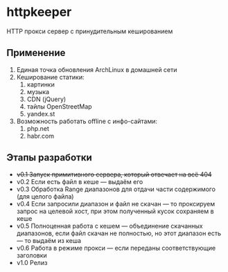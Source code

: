 # httpkeeper

HTTP прокси сервер с принудительным кешированием

## Применение
1. Единая точка обновления ArchLinux в домашней сети
2. Кеширование статики:
	1. картинки
	2. музыка
	3. CDN (jQuery)
	4. тайлы OpenStreetMap
	5. yandex.st
3. Возможность работать offline с инфо-сайтами:
	1. php.net
	2. habr.com

## Этапы разработки
* ~~v0.1 Запуск примитивного сервера, который отвечает на всё 404~~
* v0.2 Если есть файл в кеше — выдаём его
* v0.3 Обработка Range диапазонов для отдачи части содержимого (для целого файла)
* v0.4 Если запросили диапазон и файл не скачан — то проксируем запрос на целевой хост, при этом полученный кусок сохраняем в кеше
* v0.5 Полноценная работа с кешем — объединение скачанных диапазонов, если файл скачан не полностью, но этот диапазон есть — то выдаём из кеша
* v0.6 Работа в режиме прокси — если переданы соответствующие заголовки
* v1.0 Релиз
